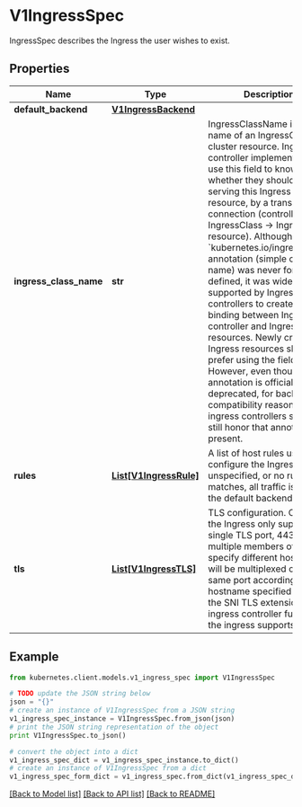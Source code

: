 # V1IngressSpec

IngressSpec describes the Ingress the user wishes to exist.

## Properties
Name | Type | Description | Notes
------------ | ------------- | ------------- | -------------
**default_backend** | [**V1IngressBackend**](V1IngressBackend.md) |  | [optional] 
**ingress_class_name** | **str** | IngressClassName is the name of an IngressClass cluster resource. Ingress controller implementations use this field to know whether they should be serving this Ingress resource, by a transitive connection (controller -&gt; IngressClass -&gt; Ingress resource). Although the &#x60;kubernetes.io/ingress.class&#x60; annotation (simple constant name) was never formally defined, it was widely supported by Ingress controllers to create a direct binding between Ingress controller and Ingress resources. Newly created Ingress resources should prefer using the field. However, even though the annotation is officially deprecated, for backwards compatibility reasons, ingress controllers should still honor that annotation if present. | [optional] 
**rules** | [**List[V1IngressRule]**](V1IngressRule.md) | A list of host rules used to configure the Ingress. If unspecified, or no rule matches, all traffic is sent to the default backend. | [optional] 
**tls** | [**List[V1IngressTLS]**](V1IngressTLS.md) | TLS configuration. Currently the Ingress only supports a single TLS port, 443. If multiple members of this list specify different hosts, they will be multiplexed on the same port according to the hostname specified through the SNI TLS extension, if the ingress controller fulfilling the ingress supports SNI. | [optional] 

## Example

```python
from kubernetes.client.models.v1_ingress_spec import V1IngressSpec

# TODO update the JSON string below
json = "{}"
# create an instance of V1IngressSpec from a JSON string
v1_ingress_spec_instance = V1IngressSpec.from_json(json)
# print the JSON string representation of the object
print V1IngressSpec.to_json()

# convert the object into a dict
v1_ingress_spec_dict = v1_ingress_spec_instance.to_dict()
# create an instance of V1IngressSpec from a dict
v1_ingress_spec_form_dict = v1_ingress_spec.from_dict(v1_ingress_spec_dict)
```
[[Back to Model list]](../README.md#documentation-for-models) [[Back to API list]](../README.md#documentation-for-api-endpoints) [[Back to README]](../README.md)


